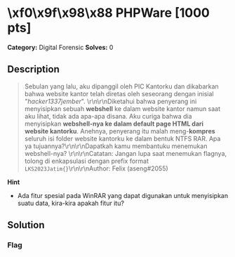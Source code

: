 # \xf0\x9f\x98\x88 PHPWare [1000 pts]

**Category:** Digital Forensic
**Solves:** 0

## Description
>Sebulan yang lalu, aku dipanggil oleh PIC Kantorku dan dikabarkan bahwa website kantor telah diretas oleh seseorang dengan inisial "*hacker1337jember*". \r\n\r\nDiketahui bahwa penyerang ini menyisipkan sebuah **webshell** ke dalam website kantor namun saat aku lihat, tidak ada apa-apa disana. Aku curiga bahwa dia menyisipkan **webshell-nya ke dalam default page HTML dari website kantorku**. Anehnya, penyerang itu malah meng-**kompres** seluruh isi folder website kantorku ke dalam bentuk NTFS RAR. Apa ya tujuannya?\r\n\r\nDapatkah kamu membantuku menemukan webshell-nya? \r\n\r\nCatatan: Jangan lupa saat menemukan flagnya, tolong di enkapsulasi dengan prefix format `LKS2023Jatim{}`\r\n\r\nAuthor: Felix (aseng#2055)

**Hint**
* Ada fitur spesial pada WinRAR yang dapat digunakan untuk menyisipkan suatu data, kira-kira apakah fitur itu?

## Solution

### Flag

